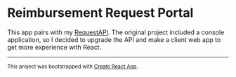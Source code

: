 # Reimbursement Request Portal

This app pairs with my [RequestAPI](https://github.com/briannarenni/RequestAPI). The original project included a console application, so I decided to upgrade the API and make a client web app to get more experience with React.

---
<small>This project was bootstrapped with [Create React App](https://github.com/facebook/create-react-app).</small>

